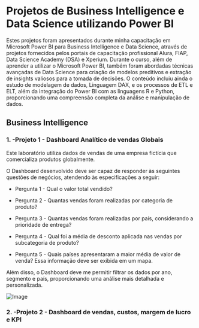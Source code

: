 # Projetos de Business Intelligence e Data Science utilizando Power BI

Estes projetos foram apresentados durante minha capacitação em Microsoft Power BI para Business Intelligence e Data Science, através de projetos fornecidos pelos portais de capacitação profissional Alura, FIAP, Data Science Academy (DSA) e Xperium. Durante o curso, além de aprender a utilizar o Microsoft Power BI, também foram abordadas técnicas avançadas de Data Science para criação de modelos preditivos e extração de insights valiosos para a tomada de decisões. O conteúdo incluiu ainda o estudo de modelagem de dados, Linguagem DAX, e os processos de ETL e ELT, além da integração do Power BI com as linguagens R e Python, proporcionando uma compreensão completa da análise e manipulação de dados.

## Business Intelligence

### 1. -Projeto 1 - Dashboard Analítico de vendas Globais

Este laboratório utiliza dados de vendas de uma empresa fictícia que comercializa produtos globalmente.

O Dashboard desenvolvido deve ser capaz de responder às seguintes questões de negócios, atendendo às especificações a seguir:

- Pergunta 1 - Qual o valor total vendido?

- Pergunta 2 - Quantas vendas foram realizadas por categoria de produto?

- Pergunta 3 - Quantas vendas foram realizadas por país, considerando a prioridade de entrega?

- Pergunta 4 - Qual foi a média de desconto aplicada nas vendas por subcategoria de produto?

- Pergunta 5 - Quais países apresentaram a maior média de valor de venda? Essa informação deve ser exibida em um mapa.

Além disso, o Dashboard deve me permitir filtrar os dados por ano, segmento e país, proporcionando uma análise mais detalhada e personalizada.

 ![Image](https://github.com/user-attachments/assets/7d5f447e-957f-44ee-a885-4a86ff088066)

### 2. -Projeto 2 - Dashboard de vendas, custos, margem de lucro e KPI

